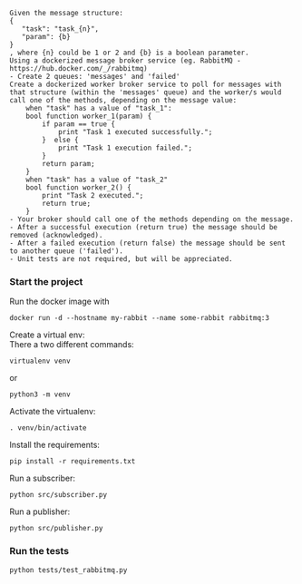 ```
Given the message structure:
{ 
   "task": "task_{n}",
   "param": {b}
}
, where {n} could be 1 or 2 and {b} is a boolean parameter.
Using a dockerized message broker service (eg. RabbitMQ - https://hub.docker.com/_/rabbitmq)
- Create 2 queues: 'messages' and 'failed'
Create a dockerized worker broker service to poll for messages with that structure (within the 'messages' queue) and the worker/s would call one of the methods, depending on the message value:
	when "task" has a value of "task_1":
	bool function worker_1(param) {
		if param == true {
			print "Task 1 executed successfully.";
		}  else {
			print "Task 1 execution failed.";
		}
		return param;
	}
	when "task" has a value of "task_2"
	bool function worker_2() {
		print "Task 2 executed.";
		return true;
	}
- Your broker should call one of the methods depending on the message.
- After a successful execution (return true) the message should be removed (acknowledged).
- After a failed execution (return false) the message should be sent to another queue ('failed').
- Unit tests are not required, but will be appreciated.
```

### Start the project
Run the docker image with <br>
```
docker run -d --hostname my-rabbit --name some-rabbit rabbitmq:3
```

Create a virtual env: <br>
There a two different commands: <br>
```
virtualenv venv
```

or <br>

```
python3 -m venv 
```

Activate the virtualenv: <br>
```
. venv/bin/activate
```

Install the requirements: <br>
```
pip install -r requirements.txt
```

Run a subscriber: <br>
```
python src/subscriber.py
```

Run a publisher: <br>
```
python src/publisher.py
```

### Run the tests
```
python tests/test_rabbitmq.py
```